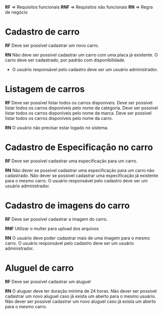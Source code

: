 **RF** => Requisitos funcionais
**RNF** => Requisitos não funcionais
**RN** => Regra de negócio

# Cadastro de carro

**RF**
Deve ser possível cadastrar um novo carro.


**RN**
Não deve ser possível cadastrar um carro com uma placa já existente.
O carro deve ser cadastrado, por padrão com disponibilidade.
* O usuário responsável pelo cadastro deve ser um usuário administrador.

# Listagem de carros

**RF**
Deve ser possível listar todos os carros disponíveis.
Deve ser possível listar todos os carros disponíveis pelo nome da categoria.
Deve ser possível listar todos os carros disponíveis pelo nome da marca.
Deve ser possível listar todos os carros disponíveis pelo nome da carro.

**RN**
O usuário não precisar estar logado no sistema.


# Cadastro de Especificação no carro

**RF**
Deve ser possível cadastrar uma especificação para um carro.

**RN**
Não dever se possível cadastrar uma especificação para um carro não cadastrado.
Não dever se possível cadastrar uma especificação já existente para o mesmo carro.
O usuário responsável pelo cadastro deve ser um usuário administrador.


# Cadastro de imagens do carro

**RF**
Deve ser possível cadastrar a imagem do carro.

**RNF**
Utilizar o multer para upload dos arquivos

**RN**
O usuário deve poder cadastrar mais de uma imagem para o mesmo carro.
O usuário responsável pelo cadastro deve ser um usuário administrador.


# Aluguel de carro

**RF**
Deve ser possível cadastrar um aluguel

**RN**
O aluguer deve ter duração mínima de 24 horas.
Não dever ser possível cadastrar um novo aluguel caso já exista um aberto para o mesmo usuário.
Não dever ser possível cadastrar um novo aluguel caso já exista um aberto para o mesmo carro.
